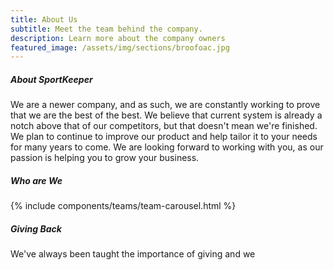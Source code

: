 ```yaml
---
title: About Us
subtitle: Meet the team behind the company.
description: Learn more about the company owners
featured_image: /assets/img/sections/broofoac.jpg
---
```


##### About SportKeeper
We are a newer company, and as such, we are constantly working to prove that we are the best of the best. We believe that current system is already a notch above that of our competitors, but that doesn't mean we're finished. We plan to continue to improve our product and help tailor it to your needs for many years to come. We are looking forward to working with you, as our passion is helping you to grow your business.

##### Who are We
{% include components/teams/team-carousel.html %}

##### Giving Back
We've always been taught the importance of giving and we 